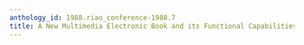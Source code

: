 ```yaml
---
anthology_id: 1988.riao_conference-1988.7
title: A New Multimedia Electronic Book and its Functional Capabilities
---
```

